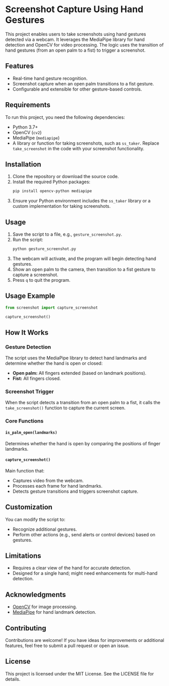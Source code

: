 # Screenshot Capture Using Hand Gestures

This project enables users to take screenshots using hand gestures detected via a webcam. It leverages the MediaPipe library for hand detection and OpenCV for video processing. The logic uses the transition of hand gestures (from an open palm to a fist) to trigger a screenshot.

## Features

- Real-time hand gesture recognition.
- Screenshot capture when an open palm transitions to a fist gesture.
- Configurable and extensible for other gesture-based controls.

## Requirements

To run this project, you need the following dependencies:

- Python 3.7+
- OpenCV (`cv2`)
- MediaPipe (`mediapipe`)
- A library or function for taking screenshots, such as `ss_taker`. Replace `take_screenshot` in the code with your screenshot functionality.

## Installation

1. Clone the repository or download the source code.
2. Install the required Python packages:
   ```bash
   pip install opencv-python mediapipe
   ```
3. Ensure your Python environment includes the `ss_taker` library or a custom implementation for taking screenshots.

## Usage

1. Save the script to a file, e.g., `gesture_screenshot.py`.
2. Run the script:
   ```bash
   python gesture_screenshot.py
   ```
3. The webcam will activate, and the program will begin detecting hand gestures.
4. Show an open palm to the camera, then transition to a fist gesture to capture a screenshot.
5. Press `q` to quit the program.

## Usage Example

```python
from screenshot import capture_screenshot

capture_screenshot()
```

## How It Works

### Gesture Detection

The script uses the MediaPipe library to detect hand landmarks and determine whether the hand is open or closed:
- **Open palm:** All fingers extended (based on landmark positions).
- **Fist:** All fingers closed.

### Screenshot Trigger

When the script detects a transition from an open palm to a fist, it calls the `take_screenshot()` function to capture the current screen.

### Core Functions
#### `is_palm_open(landmarks)`
Determines whether the hand is open by comparing the positions of finger landmarks.

#### `capture_screenshot()`
Main function that:
- Captures video from the webcam.
- Processes each frame for hand landmarks.
- Detects gesture transitions and triggers screenshot capture.

## Customization
You can modify the script to:
- Recognize additional gestures.
- Perform other actions (e.g., send alerts or control devices) based on gestures.

## Limitations
- Requires a clear view of the hand for accurate detection.
- Designed for a single hand; might need enhancements for multi-hand detection.

## Acknowledgments
- [OpenCV](https://opencv.org/) for image processing.
- [MediaPipe](https://mediapipe.dev/) for hand landmark detection.

## Contributing
Contributions are welcome! If you have ideas for improvements or additional features, feel free to submit a pull request or open an issue.

## License
This project is licensed under the MIT License. See the LICENSE file for details.


